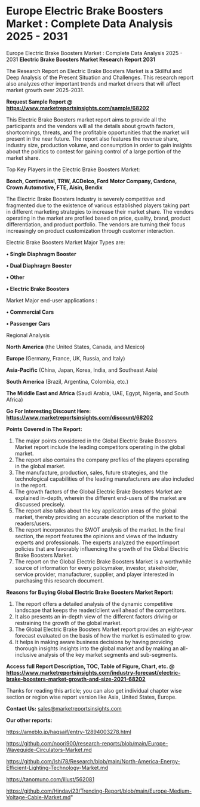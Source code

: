 # Europe Electric Brake Boosters Market : Complete Data Analysis 2025 - 2031
Europe Electric Brake Boosters Market : Complete Data Analysis 2025 - 2031
<strong>Electric Brake Boosters Market Research Report 2031</strong>

The Research Report on Electric Brake Boosters Market is a Skillful and Deep Analysis of the Present Situation and Challenges. This research report also analyzes other important trends and market drivers that will affect market growth over 2025-2031.

<strong>Request Sample Report @ <a href=https://www.marketreportsinsights.com/sample/68202>https://www.marketreportsinsights.com/sample/68202</a></strong>

This Electric Brake Boosters market report aims to provide all the participants and the vendors will all the details about growth factors, shortcomings, threats, and the profitable opportunities that the market will present in the near future. The report also features the revenue share, industry size, production volume, and consumption in order to gain insights about the politics to contest for gaining control of a large portion of the market share.

Top Key Players in the Electric Brake Boosters Market:

<strong>Bosch, Continnetal, TRW, ACDelco, Ford Motor Company, Cardone, Crown Automotive, FTE, Aisin, Bendix</strong>

The Electric Brake Boosters Industry is severely competitive and fragmented due to the existence of various established players taking part in different marketing strategies to increase their market share. The vendors operating in the market are profiled based on price, quality, brand, product differentiation, and product portfolio. The vendors are turning their focus increasingly on product customization through customer interaction.

Electric Brake Boosters Market Major Types are:

<strong>• Single Diaphragm Booster

• Dual Diaphragm Booster

• Other

• Electric Brake Boosters</strong>

Market Major end-user applications :

<strong>• Commercial Cars

• Passenger Cars</strong>

Regional Analysis

</u><strong><b>North America</b></strong> (the United States, Canada, and Mexico)

<strong><b>Europe </b></strong>(Germany, France, UK, Russia, and Italy)

<strong><b>Asia-Pacific</b></strong> (China, Japan, Korea, India, and Southeast Asia)

<strong><b>South America</b></strong> (Brazil, Argentina, Colombia, etc.)

<strong><b>The Middle East and Africa</b></strong> (Saudi Arabia, UAE, Egypt, Nigeria, and South Africa)

<strong>Go For Interesting Discount Here: <a href=https://www.marketreportsinsights.com/discount/68202>https://www.marketreportsinsights.com/discount/68202</a></strong>

<strong>Points Covered in The Report:</strong>
<ol>
  <li>The major points considered in the Global Electric Brake Boosters Market report include the leading competitors operating in the global market.</li>
  <li>The report also contains the company profiles of the players operating in the global market.</li>
  <li>The manufacture, production, sales, future strategies, and the technological capabilities of the leading manufacturers are also included in the report.</li>
  <li>The growth factors of the Global Electric Brake Boosters Market are explained in-depth, wherein the different end-users of the market are discussed precisely.</li>
  <li>The report also talks about the key application areas of the global market, thereby providing an accurate description of the market to the readers/users.</li>
  <li>The report incorporates the SWOT analysis of the market. In the final section, the report features the opinions and views of the industry experts and professionals. The experts analyzed the export/import policies that are favorably influencing the growth of the Global Electric Brake Boosters Market.</li>
  <li>The report on the Global Electric Brake Boosters Market is a worthwhile source of information for every policymaker, investor, stakeholder, service provider, manufacturer, supplier, and player interested in purchasing this research document.</li>
</ol>
<strong>Reasons for Buying Global Electric Brake Boosters Market Report:</strong>

<ol>
  <li>The report offers a detailed analysis of the dynamic competitive landscape that keeps the reader/client well ahead of the competitors.</li>
  <li>It also presents an in-depth view of the different factors driving or restraining the growth of the global market.</li>
  <li>The Global Electric Brake Boosters Market report provides an eight-year forecast evaluated on the basis of how the market is estimated to grow.</li>
  <li>It helps in making aware business decisions by having providing thorough insights insights into the global market and by making an all-inclusive analysis of the key market segments and sub-segments.</li>
</ol>
<strong>Access full Report Description, TOC, Table of Figure, Chart, etc. @ <a href=https://www.marketreportsinsights.com/industry-forecast/electric-brake-boosters-market-growth-and-size-2021-68202>https://www.marketreportsinsights.com/industry-forecast/electric-brake-boosters-market-growth-and-size-2021-68202</a></strong>


Thanks for reading this article; you can also get individual chapter wise section or region wise report version like Asia, United States, Europe.

<strong>Contact Us:</strong>
sales@marketreportsinsights.com

<strong>Our other reports:</strong>

<a href=https://ameblo.jp/haqsaif/entry-12894003278.html>https://ameblo.jp/haqsaif/entry-12894003278.html</a>

<a href=https://github.com/noori900/research-reports/blob/main/Europe-Waveguide-Circulators-Market.md>https://github.com/noori900/research-reports/blob/main/Europe-Waveguide-Circulators-Market.md</a>

<a href=https://github.com/Ishi78/Research/blob/main/North-America-Energy-Efficient-Lighting-Technology-Market.md>https://github.com/Ishi78/Research/blob/main/North-America-Energy-Efficient-Lighting-Technology-Market.md</a>

<a href=https://tanomuno.com/illust/562081>https://tanomuno.com/illust/562081</a>

<a href=https://github.com/Hindavi23/Trending-Report/blob/main/Europe-Medium-Voltage-Cable-Market.md>https://github.com/Hindavi23/Trending-Report/blob/main/Europe-Medium-Voltage-Cable-Market.md</a>"

